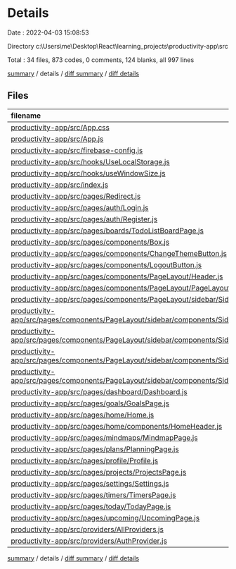 # Details

Date : 2022-04-03 15:08:53

Directory c:\Users\me\Desktop\React\learning_projects\productivity-app\src

Total : 34 files,  873 codes, 0 comments, 124 blanks, all 997 lines

[summary](results.md) / details / [diff summary](diff.md) / [diff details](diff-details.md)

## Files
| filename | language | code | comment | blank | total |
| :--- | :--- | ---: | ---: | ---: | ---: |
| [productivity-app/src/App.css](/productivity-app/src/App.css) | CSS | 77 | 0 | 21 | 98 |
| [productivity-app/src/App.js](/productivity-app/src/App.js) | JavaScript | 48 | 0 | 4 | 52 |
| [productivity-app/src/firebase-config.js](/productivity-app/src/firebase-config.js) | JavaScript | 15 | 0 | 2 | 17 |
| [productivity-app/src/hooks/UseLocalStorage.js](/productivity-app/src/hooks/UseLocalStorage.js) | JavaScript | 21 | 0 | 5 | 26 |
| [productivity-app/src/hooks/useWindowSize.js](/productivity-app/src/hooks/useWindowSize.js) | JavaScript | 14 | 0 | 2 | 16 |
| [productivity-app/src/index.js](/productivity-app/src/index.js) | JavaScript | 12 | 0 | 2 | 14 |
| [productivity-app/src/pages/Redirect.js](/productivity-app/src/pages/Redirect.js) | JavaScript | 20 | 0 | 5 | 25 |
| [productivity-app/src/pages/auth/Login.js](/productivity-app/src/pages/auth/Login.js) | JavaScript | 45 | 0 | 4 | 49 |
| [productivity-app/src/pages/auth/Register.js](/productivity-app/src/pages/auth/Register.js) | JavaScript | 66 | 0 | 5 | 71 |
| [productivity-app/src/pages/boards/TodoListBoardPage.js](/productivity-app/src/pages/boards/TodoListBoardPage.js) | JavaScript | 7 | 0 | 2 | 9 |
| [productivity-app/src/pages/components/Box.js](/productivity-app/src/pages/components/Box.js) | JavaScript | 7 | 0 | 2 | 9 |
| [productivity-app/src/pages/components/ChangeThemeButton.js](/productivity-app/src/pages/components/ChangeThemeButton.js) | JavaScript | 83 | 0 | 6 | 89 |
| [productivity-app/src/pages/components/LogoutButton.js](/productivity-app/src/pages/components/LogoutButton.js) | JavaScript | 20 | 0 | 5 | 25 |
| [productivity-app/src/pages/components/PageLayout/Header.js](/productivity-app/src/pages/components/PageLayout/Header.js) | JavaScript | 31 | 0 | 4 | 35 |
| [productivity-app/src/pages/components/PageLayout/PageLayout.js](/productivity-app/src/pages/components/PageLayout/PageLayout.js) | JavaScript | 20 | 0 | 3 | 23 |
| [productivity-app/src/pages/components/PageLayout/sidebar/Sidebar.js](/productivity-app/src/pages/components/PageLayout/sidebar/Sidebar.js) | JavaScript | 20 | 0 | 3 | 23 |
| [productivity-app/src/pages/components/PageLayout/sidebar/components/SidebarBody.js](/productivity-app/src/pages/components/PageLayout/sidebar/components/SidebarBody.js) | JavaScript | 111 | 0 | 3 | 114 |
| [productivity-app/src/pages/components/PageLayout/sidebar/components/SidebarItem.js](/productivity-app/src/pages/components/PageLayout/sidebar/components/SidebarItem.js) | JavaScript | 19 | 0 | 3 | 22 |
| [productivity-app/src/pages/components/PageLayout/sidebar/components/SidebarLink.js](/productivity-app/src/pages/components/PageLayout/sidebar/components/SidebarLink.js) | JavaScript | 15 | 0 | 2 | 17 |
| [productivity-app/src/pages/components/PageLayout/sidebar/components/SidebarParent.js](/productivity-app/src/pages/components/PageLayout/sidebar/components/SidebarParent.js) | JavaScript | 48 | 0 | 6 | 54 |
| [productivity-app/src/pages/dashboard/Dashboard.js](/productivity-app/src/pages/dashboard/Dashboard.js) | JavaScript | 16 | 0 | 4 | 20 |
| [productivity-app/src/pages/goals/GoalsPage.js](/productivity-app/src/pages/goals/GoalsPage.js) | JavaScript | 7 | 0 | 2 | 9 |
| [productivity-app/src/pages/home/Home.js](/productivity-app/src/pages/home/Home.js) | JavaScript | 27 | 0 | 2 | 29 |
| [productivity-app/src/pages/home/components/HomeHeader.js](/productivity-app/src/pages/home/components/HomeHeader.js) | JavaScript | 23 | 0 | 2 | 25 |
| [productivity-app/src/pages/mindmaps/MindmapPage.js](/productivity-app/src/pages/mindmaps/MindmapPage.js) | JavaScript | 7 | 0 | 2 | 9 |
| [productivity-app/src/pages/plans/PlanningPage.js](/productivity-app/src/pages/plans/PlanningPage.js) | JavaScript | 7 | 0 | 2 | 9 |
| [productivity-app/src/pages/profile/Profile.js](/productivity-app/src/pages/profile/Profile.js) | JavaScript | 7 | 0 | 2 | 9 |
| [productivity-app/src/pages/projects/ProjectsPage.js](/productivity-app/src/pages/projects/ProjectsPage.js) | JavaScript | 7 | 0 | 2 | 9 |
| [productivity-app/src/pages/settings/Settings.js](/productivity-app/src/pages/settings/Settings.js) | JavaScript | 7 | 0 | 2 | 9 |
| [productivity-app/src/pages/timers/TimersPage.js](/productivity-app/src/pages/timers/TimersPage.js) | JavaScript | 7 | 0 | 2 | 9 |
| [productivity-app/src/pages/today/TodayPage.js](/productivity-app/src/pages/today/TodayPage.js) | JavaScript | 7 | 0 | 2 | 9 |
| [productivity-app/src/pages/upcoming/UpcomingPage.js](/productivity-app/src/pages/upcoming/UpcomingPage.js) | JavaScript | 7 | 0 | 2 | 9 |
| [productivity-app/src/providers/AllProviders.js](/productivity-app/src/providers/AllProviders.js) | JavaScript | 10 | 0 | 2 | 12 |
| [productivity-app/src/providers/AuthProvider.js](/productivity-app/src/providers/AuthProvider.js) | JavaScript | 35 | 0 | 7 | 42 |

[summary](results.md) / details / [diff summary](diff.md) / [diff details](diff-details.md)